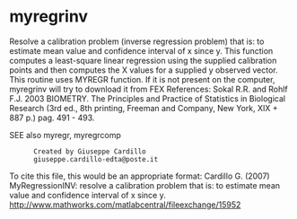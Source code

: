 # myregrinv
Resolve a calibration problem (inverse regression problem) that
is: to estimate mean value and confidence interval of x since y.
This function computes a least-square linear regression using the
supplied calibration points and then computes the X values for a supplied
y observed vector. This routine uses MYREGR function. If it is not present on
the computer, myregrinv will try to download it from FEX
References:
Sokal R.R. and Rohlf F.J. 2003 BIOMETRY. The Principles and Practice of Statistics in Biological
Research (3rd ed., 8th printing, Freeman and Company, New York, XIX + 887
p.) pag. 491 - 493.

SEE also myregr, myregrcomp

          Created by Giuseppe Cardillo
          giuseppe.cardillo-edta@poste.it

To cite this file, this would be an appropriate format:
Cardillo G. (2007) MyRegressionINV: resolve a calibration problem that
is: to estimate mean value and confidence interval of x since y. 
http://www.mathworks.com/matlabcentral/fileexchange/15952

